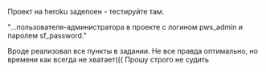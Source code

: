 Проект на heroku задепоен - тестируйте там.

"...пользователя-администратора в проекте с логином pws_admin и паролем sf_password."

Вроде реализовал все пункты в задании.
Не все правда оптимально, но времени как всегда не хватает(((
Прошу строго не судить

